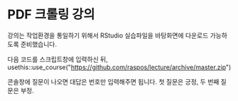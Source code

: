 # PDF 크롤링 강의 

강의는 작업환경을 통일하기 위해서 RStudio 실습파일을 바탕화면에 다운로드 가능하도록 준비했습니다.

다음 코드를 스크립트창에 입력하신 뒤, 
usethis::use_course("https://github.com/raspos/lecture/archive/master.zip")


콘솔창에 질문이 나오면 대답은 번호만 입력해주면 됩니다. 첫 질문은 긍정, 두 번째 질문은 부정. 
 

